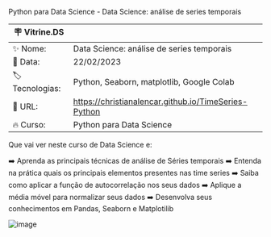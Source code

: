 Python para Data Science - Data Science: análise de series temporais


| :placard: Vitrine.DS |     |
| -------------  | --- |
| :sparkles: Nome:       | Data Science: análise de series temporais
| :date: Data:    | 22/02/2023
| :label: Tecnologias:| Python, Seaborn, matplotlib, Google Colab
| :rocket: URL:        | https://christianalencar.github.io/TimeSeries-Python
| :fire: Curso:    | Python para Data Science


Que vai ver neste curso de Data Science e:

:arrow_right: Aprenda as principais técnicas de análise de Séries temporais
:arrow_right: Entenda na prática quais os principais elementos presentes nas time series
:arrow_right: Saiba como aplicar a função de autocorrelação nos seus dados
:arrow_right: Aplique a média móvel para normalizar seus dados
:arrow_right: Desenvolva seus conhecimentos em Pandas, Seaborn e Matplotilib

![image](https://user-images.githubusercontent.com/100319396/220792904-d2e9fbac-27c5-48df-8986-b58ea239e371.png)

